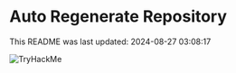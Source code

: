 # Auto Regenerate Repository

This README was last updated: 2024-08-27 03:08:17

 ![TryHackMe](https://tryhackme.com/badge/533634)